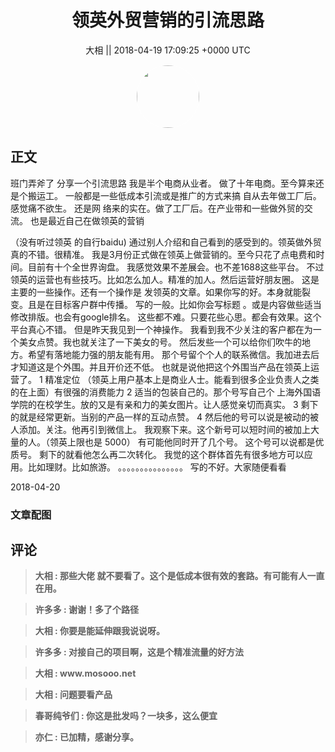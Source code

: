 <h1 align="center">领英外贸营销的引流思路</h1>




<p align="center">
    <a>大相 || 2018-04-19 17:09:25 &#43;0000 UTC</a>
</p>

<div align="center">
    <img src="https://images.zsxq.com/FrxxMiYm4WwlY88_lH9QXPuMRAb7?e=1590940799&amp;token=kIxbL07-8jAj8w1n4s9zv64FuZZNEATmlU_Vm6zD:2UuYGo90vGJboXx6-fLB4fCULm4=" width="100" height="100" style="border:1px solid;border-radius:50%; color:#ffffff"/>
</div>




## 正文

<div>
班门弄斧了
分享一个引流思路
我是半个电商从业者。
做了十年电商。至今算来还是个搬运工。
一般都是一些低成本引流或是推广的方式来搞
自从去年做工厂后。感觉痛不欲生。
还是网 络来的实在。做了工厂后。在产业带和一些做外贸的交流。
也是最近自己在做领英的营销

（没有听过领英 的自行baidu)
通过别人介绍和自己看到的感受到的。领英做外贸真的不错。很精准。
我是3月份正式做在领英上做营销的。至今只花了点电费和时间。目前有十个全世界询盘。
我感觉效果不差展会。也不差1688这些平台。
不过领英的运营也有些技巧。比如怎么加人。精准的加人。然后运营好朋友圈。
这是主要的一些操作。还有一个操作是 发领英的文章。如果你写的好。本身就能裂变。且是在目标客户群中传播。
写的一般。比如你会写标题 。或是内容做些适当修改排版。也会有google排名。
这些都不难。只要花些心思。都会有效果。这个平台真心不错。
但是昨天我见到一个神操作。
我看到我不少关注的客户都在为一个美女点赞。我也就关注了一下美女的号。
然后发些一个可以给你们吹牛的地方。希望有落地能力强的朋友能有用。
那个号留个个人的联系微信。我加进去后才知道这是个外围。并且开价还不低。
也就是说他把这个外围当产品在领英上运营了。
1 精准定位 （领英上用户基本上是商业人士。能看到很多企业负责人之类的在上面）有很强的消费能力
2  适当的包装自己的。那个号写自己个 上海外国语学院的在校学生。放的又是有亲和力的美女图片。让人感觉亲切而真实。
3 剩下的就是经常更新。当别的产品一样的互动点赞。
4  然后他的号可以说是被动的被人添加。关注。他再引到微信上。
我观察下来。这个新号可以短时间的被加上大量的人。（领英上限也是 5000）
有可能他同时开了几个号。
这个号可以说都是优质号。
剩下的就看他怎么再二次转化。
我觉的这个群体首先有很多地方可以应用。比如理财。比如旅游。
。。。。。。。。。。。。。。。
写的不好。大家随便看看



2018-04-20
</div>

### 文章配图

<div class="image" align="center">

</div>


## 评论

<div align="left">
<div>

<blockquote >
<span> <strong>大相 : 那些大佬 就不要看了。这个是低成本很有效的套路。有可能有人一直在用。 </strong></span>
</blockquote>

<blockquote >
<span> <strong>许多多 : 谢谢！多了个路径 </strong></span>
</blockquote>

<blockquote >
<span> <strong>大相 : 你要是能延伸跟我说说呀。 </strong></span>
</blockquote>

<blockquote >
<span> <strong>许多多 : 对接自己的项目啊，这是个精准流量的好方法 </strong></span>
</blockquote>

<blockquote >
<span> <strong>大相 : www.mosooo.net </strong></span>
</blockquote>

<blockquote >
<span> <strong>大相 : 问题要看产品 </strong></span>
</blockquote>

<blockquote >
<span> <strong>春哥纯爷们 : 你这是批发吗？一块多，这么便宜 </strong></span>
</blockquote>

<blockquote >
<span> <strong>亦仁 : 已加精，感谢分享。 </strong></span>
</blockquote>

</div>
</div>